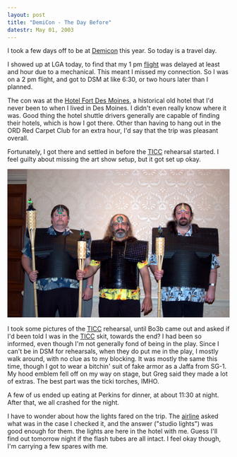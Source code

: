 ```yaml
---
layout: post
title: "DemiCon - The Day Before"
datestr: May 01, 2003
---
```


I took a few days off to be at <a href="http://www.demicon.org">Demicon</a> this year.
So today is a travel day.

I showed up at LGA today, to find that my 1 pm <a href="http://www.ual.com">flight</a>
was delayed at least and hour due to a mechanical.  This meant I missed my connection.
So I was on a 2 pm flight, and got to DSM at like 6:30, or two hours later than
I planned.

The con was at the <a href="http://www.hotelfortdesmoines.com/">Hotel Fort Des
Moines</a>, a historical old hotel that I'd never been to when I lived in Des Moines.
I didn't even really know where it was.  Good thing the hotel shuttle drivers
generally are capable of finding their hotels, which is how I got there.  Other
than having to hang out in the ORD Red Carpet Club for an extra hour, I'd say
that the trip was pleasant overall.

Fortunately, I got there and settled in before the
<a href="http://www.trans-iowa.org/">TICC</a> rehearsal started. I feel guilty
about missing the art show setup, but it got set up okay.

<img src="/pics/jaffa.jpg" />

I took some pictures of the
<a href="http://www.trans-iowa.org/">TICC</a> rehearsal, until Bo3b came out and
asked if I'd been told I was in the <a href="http://www.trans-iowa.org/">TICC</a>
skit, towards the end?  I had been so informed, even though I'm not generally
fond of being in the play.  Since I can't be in DSM for rehearsals, when they do
put me in the play, I mostly walk around, with no clue as to my blocking.  It was
mostly the same this time, though I got to wear a bitchin' suit of fake armor
as a Jaffa from SG-1.  My hood emblem fell off on my way on stage, but Greg
said they made a lot of extras.  The best part was the ticki torches, IMHO.

A few of us ended up eating at Perkins for dinner, at about 11:30 at night.
After that, we all crashed for the night.

I have to wonder about how the lights fared on the trip.
The <a href="http://www.ual.com">airline</a> asked what was in the case 
I checked it, and the answer ("studio lights") was good enough for them.
the lights are here in the hotel with me.  Guess I'll find out tomorrow
night if the flash tubes are all intact.  I feel okay though, I'm carrying
a few spares with me.

